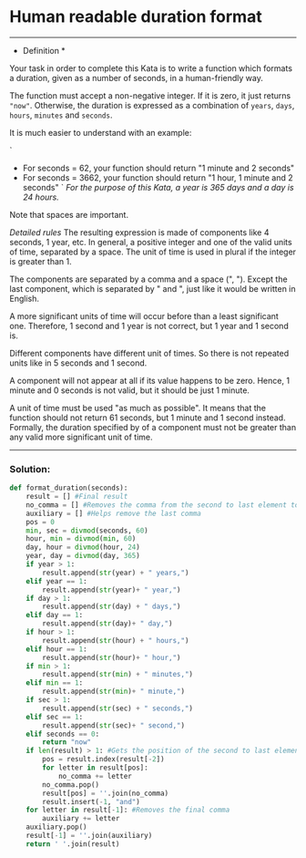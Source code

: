 # Human readable duration format

---

* Definition *

Your task in order to complete this Kata is to write a function which formats a duration, given as a number of seconds, in a human-friendly way.

The function must accept a non-negative integer. If it is zero, it just returns `"now"`. Otherwise, the duration is expressed as a combination of `years`, `days`, `hours`, `minutes` and `seconds`.

It is much easier to understand with an example:

`
* For seconds = 62, your function should return 
    "1 minute and 2 seconds"
* For seconds = 3662, your function should return
    "1 hour, 1 minute and 2 seconds"
`
*For the purpose of this Kata, a year is 365 days and a day is 24 hours.*

Note that spaces are important.

*Detailed rules*
The resulting expression is made of components like 4 seconds, 1 year, etc. In general, a positive integer and one of the valid units of time, separated by a space. The unit of time is used in plural if the integer is greater than 1.

The components are separated by a comma and a space (", "). Except the last component, which is separated by " and ", just like it would be written in English.

A more significant units of time will occur before than a least significant one. Therefore, 1 second and 1 year is not correct, but 1 year and 1 second is.

Different components have different unit of times. So there is not repeated units like in 5 seconds and 1 second.

A component will not appear at all if its value happens to be zero. Hence, 1 minute and 0 seconds is not valid, but it should be just 1 minute.

A unit of time must be used "as much as possible". It means that the function should not return 61 seconds, but 1 minute and 1 second instead. Formally, the duration specified by of a component must not be greater than any valid more significant unit of time.

---

### Solution:

```python
def format_duration(seconds):
    result = [] #Final result
    no_comma = [] #Removes the comma from the second to last element to add "and" after it
    auxiliary = [] #Helps remove the last comma
    pos = 0
    min, sec = divmod(seconds, 60)
    hour, min = divmod(min, 60)
    day, hour = divmod(hour, 24)
    year, day = divmod(day, 365)
    if year > 1:
        result.append(str(year) + " years,")
    elif year == 1:
        result.append(str(year)+ " year,")
    if day > 1:
        result.append(str(day) + " days,")
    elif day == 1:
        result.append(str(day)+ " day,")
    if hour > 1:
        result.append(str(hour) + " hours,")
    elif hour == 1:
        result.append(str(hour)+ " hour,")
    if min > 1:
        result.append(str(min) + " minutes,")
    elif min == 1:
        result.append(str(min)+ " minute,")
    if sec > 1:
        result.append(str(sec) + " seconds,")
    elif sec == 1:
        result.append(str(sec)+ " second,")
    elif seconds == 0:
        return "now"
    if len(result) > 1: #Gets the position of the second to last element and removes the comma
        pos = result.index(result[-2])
        for letter in result[pos]:
            no_comma += letter
        no_comma.pop()
        result[pos] = ''.join(no_comma)
        result.insert(-1, "and")
    for letter in result[-1]: #Removes the final comma
        auxiliary += letter
    auxiliary.pop()
    result[-1] = ''.join(auxiliary)
    return ' '.join(result)
```
